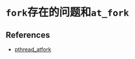 # `fork`存在的问题和`at_fork`

## References

- [pthread_atfork](https://pubs.opengroup.org/onlinepubs/009696699/functions/pthread_atfork.html)